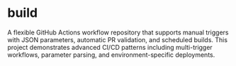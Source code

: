# build

A flexible GitHub Actions workflow repository that supports manual triggers with JSON parameters, automatic PR validation, and scheduled builds. This project demonstrates advanced CI/CD patterns including multi-trigger workflows, parameter parsing, and environment-specific deployments.